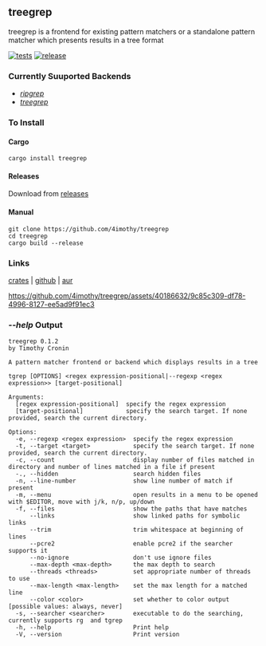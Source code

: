 ## treegrep

treegrep is a frontend for existing pattern matchers or a standalone pattern matcher which presents results in a tree format

[![tests](https://github.com/4imothy/treegrep/actions/workflows/ci.yml/badge.svg)](https://github.com/4imothy/treegrep/actions)
[![release](https://github.com/4imothy/treegrep/actions/workflows/cr.yml/badge.svg)](https://github.com/4imothy/treegrep/actions)

### Currently Suuported Backends
- *[ripgrep](https://github.com/BurntSushi/ripgrep)*
- *[treegrep](https://github.com/4imothy/treegrep)*

### To Install

#### Cargo
```
cargo install treegrep
```

#### Releases
Download from [releases](https://github.com/4imothy/treegrep/releases/)

#### Manual
```
git clone https://github.com/4imothy/treegrep
cd treegrep
cargo build --release
```

### Links
[crates](https://crates.io/crates/treegrep) | [github](https://github.com/4imothy/treegrep) | [aur](https://aur.archlinux.org/packages/treegrep-bin)


https://github.com/4imothy/treegrep/assets/40186632/9c85c309-df78-4996-8127-ee5ad9f91ec3


### *--help* Output
```
treegrep 0.1.2
by Timothy Cronin

A pattern matcher frontend or backend which displays results in a tree

tgrep [OPTIONS] <regex expression-positional|--regexp <regex expression>> [target-positional]

Arguments:
  [regex expression-positional]  specify the regex expression
  [target-positional]            specify the search target. If none provided, search the current directory.

Options:
  -e, --regexp <regex expression>  specify the regex expression
  -t, --target <target>            specify the search target. If none provided, search the current directory.
  -c, --count                      display number of files matched in directory and number of lines matched in a file if present
  -., --hidden                     search hidden files
  -n, --line-number                show line number of match if present
  -m, --menu                       open results in a menu to be opened with $EDITOR, move with j/k, n/p, up/down
  -f, --files                      show the paths that have matches
      --links                      show linked paths for symbolic links
      --trim                       trim whitespace at beginning of lines
      --pcre2                      enable pcre2 if the searcher supports it
      --no-ignore                  don't use ignore files
      --max-depth <max-depth>      the max depth to search
      --threads <threads>          set appropriate number of threads to use
      --max-length <max-length>    set the max length for a matched line
      --color <color>              set whether to color output [possible values: always, never]
  -s, --searcher <searcher>        executable to do the searching, currently supports rg  and tgrep
  -h, --help                       Print help
  -V, --version                    Print version
```
